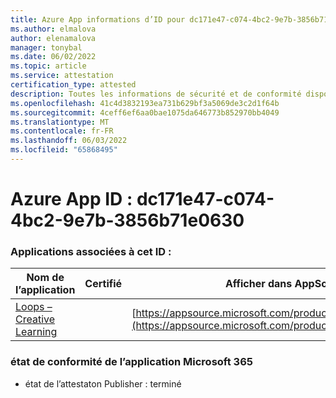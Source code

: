 ```yaml
---
title: Azure App informations d’ID pour dc171e47-c074-4bc2-9e7b-3856b71e0630
ms.author: elmalova
author: elenamalova
manager: tonybal
ms.date: 06/02/2022
ms.topic: article
ms.service: attestation
certification_type: attested
description: Toutes les informations de sécurité et de conformité disponibles pour dc171e47-c074-4bc2-9e7b-3856b71e0630.
ms.openlocfilehash: 41c4d3832193ea731b629bf3a5069de3c2d1f64b
ms.sourcegitcommit: 4ceff6ef6aa0bae1075da646773b852970bb4049
ms.translationtype: MT
ms.contentlocale: fr-FR
ms.lasthandoff: 06/03/2022
ms.locfileid: "65868495"
---
```

# <a name="azure-app-id-dc171e47-c074-4bc2-9e7b-3856b71e0630"></a>Azure App ID : dc171e47-c074-4bc2-9e7b-3856b71e0630


### <a name="apps-associated-with-this-id"></a>Applications associées à cet ID :
| **Nom de l’application** | **Certifié** | **Afficher dans AppSource** |
|--------------|---------------|-----------------------|
| [Loops – Creative Learning](../forward/WA200003074.md) |  | [https://appsource.microsoft.com/product/office/WA200003074](https://appsource.microsoft.com/product/office/WA200003074) |

### <a name="microsoft-365-app-compliance-status"></a>état de conformité de l’application Microsoft 365
- état de l’attestaton Publisher : terminé

